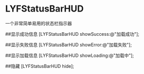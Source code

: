 # LYFStatusBarHUD
一个非常简单易用的状态栏指示器

##显示成功信息
[LYFStatusBarHUD showSuccess:@"加载成功"];

##显示失败信息
[LYFStatusBarHUD showError:@"加载失败"];

##显示加载信息
[LYFStatusBarHUD showLoading:@"加载中"];

##隐藏
[LYFStatusBarHUD hide];